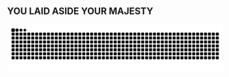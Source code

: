 ## YOU LAID ASIDE YOUR MAJESTY

<picture>
  <source media="(prefers-color-scheme: dark)" srcset="https://raw.githubusercontent.com/xxraincandyxx/xxraincandyxx/output/github-contribution-grid-snake-dark.svg">
  <source media="(prefers-color-scheme: light)" srcset="https://raw.githubusercontent.com/xxraincandyxx/xxraincandyxx/output/github-contribution-grid-snake.svg">
  <img alt="github contribution grid snake animation" src="https://raw.githubusercontent.com/xxraincandyxx/xxraincandyxx/output/github-contribution-grid-snake.svg">
</picture>

<!--
**xxraincandyxx/xxraincandyxx** is a ✨ _special_ ✨ repository because its `README.md` (this file) appears on your GitHub profile.

Here are some ideas to get you started:

- 🔭 I’m currently working on ...
- 🌱 I’m currently learning ...
- 👯 I’m looking to collaborate on ...
- 🤔 I’m looking for help with ...
- 💬 Ask me about ...
- 📫 How to reach me: ...
- 😄 Pronouns: ...
- ⚡ Fun fact: ...
-->
